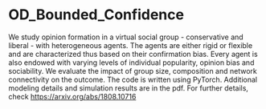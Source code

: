 # OD_Bounded_Confidence
We study opinion formation in a virtual social group - conservative and liberal - with heterogeneous agents. The agents are either rigid or flexible and are characterized thus based on their confirmation bias. Every agent is also endowed with varying levels of individual popularity, opinion bias and sociability. We evaluate the impact of group size, composition and network connectivity on the outcome. The code is written using PyTorch. Additional modeling details and simulation results are in the pdf. For further details, check https://arxiv.org/abs/1808.10716
